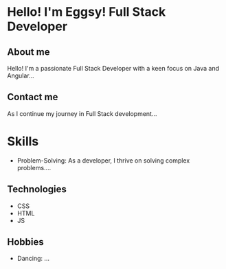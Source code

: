 # Hello! I'm Eggsy! Full Stack Developer
## About me
Hello! I'm a passionate Full Stack Developer with a keen focus on Java and Angular...

## Contact me
As I continue my journey in Full Stack development...

# Skills
- Problem-Solving: As a developer, I thrive on solving complex problems....

## Technologies
- CSS
- HTML
- JS


## Hobbies
- Dancing: ...


